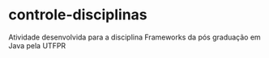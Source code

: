 # controle-disciplinas
Atividade desenvolvida para a disciplina Frameworks da pós graduação em Java pela UTFPR
